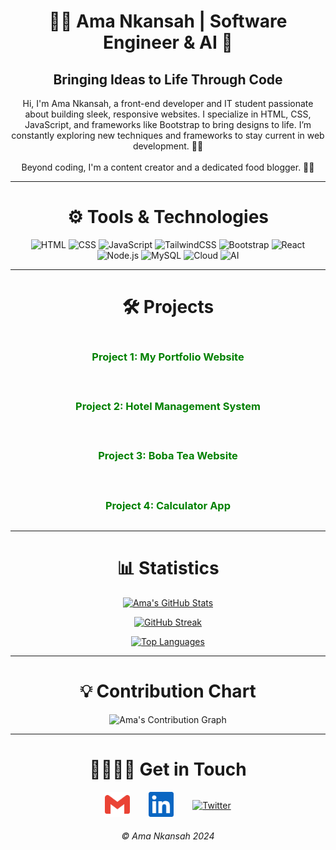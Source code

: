 <h1 align="center">👩‍💻 Ama Nkansah | Software Engineer & AI 🤖</h1>
<h2 align="center">Bringing Ideas to Life Through Code</h2>

<p align="center">
Hi, I'm Ama Nkansah, a front-end developer and IT student passionate about building sleek, responsive websites. 
I specialize in HTML, CSS, JavaScript, and frameworks like Bootstrap to bring designs to life. 
I’m constantly exploring new techniques and frameworks to stay current in web development. 👩‍💻<br><br>
Beyond coding, I'm a content creator and a dedicated food blogger. 🥗🎥
</p>

---

<h1 align="center">⚙️ Tools & Technologies</h1>
<p align="center">
  <img src="https://img.shields.io/badge/HTML-orange?style=for-the-badge" alt="HTML">
  <img src="https://img.shields.io/badge/CSS-blue?style=for-the-badge" alt="CSS">
  <img src="https://img.shields.io/badge/JavaScript-yellow?style=for-the-badge" alt="JavaScript">
  <img src="https://img.shields.io/badge/TailwindCSS-teal?style=for-the-badge" alt="TailwindCSS">
  <img src="https://img.shields.io/badge/Bootstrap-purple?style=for-the-badge" alt="Bootstrap">
  <img src="https://img.shields.io/badge/React-blue?style=for-the-badge" alt="React">
  <img src="https://img.shields.io/badge/Node.js-green?style=for-the-badge" alt="Node.js">
  <img src="https://img.shields.io/badge/MySQL-navy?style=for-the-badge" alt="MySQL">
  <img src="https://img.shields.io/badge/Cloud-lightblue?style=for-the-badge" alt="Cloud">
  <img src="https://img.shields.io/badge/AI-red?style=for-the-badge" alt="AI">
</p>

---

<h1 align="center">🛠 Projects</h1>
<div align="center" style="display: grid; grid-template-columns: repeat(auto-fit, minmax(300px, 1fr)); gap: 20px;">
  <div>
    <h3>
      <a href="https://first-portfolio-ama.vercel.app/" target="_blank" style="text-decoration:none; color:green;">
        Project 1: My Portfolio Website
      </a>
    </h3>
  </div>
  <div>
    <h3>
      <a href="https://hostel-management-system-seven.vercel.app/" target="_blank" style="text-decoration:none; color:green;">
        Project 2: Hotel Management System
      </a>
    </h3>
  </div>
  <div>
    <h3>
      <a href="https://ama-nkansah.github.io/Boba-Website/" target="_blank" style="text-decoration:none; color:green;">
        Project 3: Boba Tea Website
      </a>
    </h3>
  </div>
  <div>
    <h3>
      <a href="https://ama-nkansah.github.io/GO2COD_WD_03/" target="_blank" style="text-decoration:none; color:green;">
        Project 4: Calculator App
      </a>
    </h3>
  </div>
</div>

---

<h1 align="center">📊 Statistics</h1>
<div align="center">
  <a href="https://github.com/Ama-Nkansah">
    <img src="https://github-readme-stats.vercel.app/api?username=Ama-Nkansah&show_icons=true&theme=radical" alt="Ama's GitHub Stats">
  </a>
  
  <!-- Streak Stats -->
   [![GitHub Streak](https://streak-stats.demolab.com/?user=Ama-Nkansah)](https://git.io/streak-stats)
  
  
  <a href="https://github.com/Ama-Nkansah">
    <img src="https://github-readme-stats.vercel.app/api/top-langs/?username=Ama-Nkansah&layout=compact&theme=radical" alt="Top Languages">
  </a>
</div>

---

<h1 align="center">💡 Contribution Chart</h1>
<div align="center">
  <img src="https://activity-graph.herokuapp.com/graph?username=Ama-Nkansah&theme=react-dark" alt="Ama's Contribution Graph">
</div>

---

<h1 align="center">🫱🏾‍🫲🏾 Get in Touch</h1>
<div align="center" style="display:flex; gap:30px; justify-content:center; align-items:center;">
  <a href="mailto:amankansahstate@gmail.com" target="_blank">
    <img height="40px" src="./img/gmail-color.svg" alt="Email">
  </a>
  <a href="https://www.linkedin.com/in/ama-nkansah-akuoko/" target="_blank">
    <img height="40px" src="./img/linkedin-color.svg" alt="LinkedIn">
  </a>
  <a href="https://x.com/ama_techgirl?s=21" target="_blank">
    <img height="40px" src="https://cdn.jsdelivr.net/gh/devicons/devicon@latest/icons/twitter/twitter-original.svg" alt="Twitter">
  </a>
</div>

<h6 align="center">© Ama Nkansah 2024</h6>
            
          
